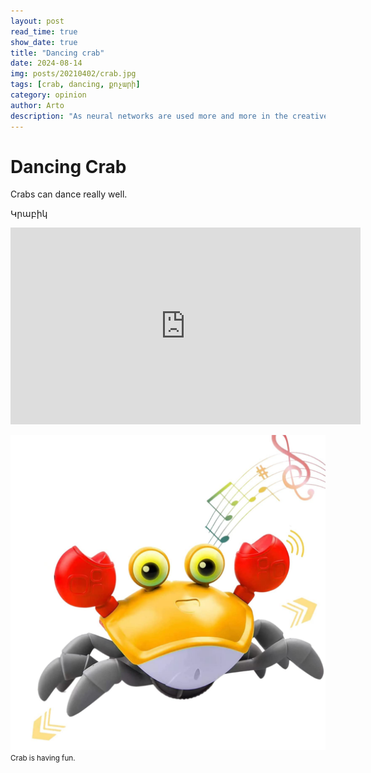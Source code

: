 ```yaml
---
layout: post
read_time: true
show_date: true
title: "Dancing crab"
date: 2024-08-14
img: posts/20210402/crab.jpg
tags: [crab, dancing, քոչարի]
category: opinion
author: Arto
description: "As neural networks are used more and more in the creative process, text, images and even music are now created by AI, but who owns the copyright for those works?"
---
```


# Dancing Crab

Crabs can dance really well.

Կրաբիկ

<iframe width="560" height="315" src="https://www.youtube.com/embed/cE0wfjsybIQ" title="YouTube video player" frameborder="0" allow="accelerometer; autoplay; clipboard-write; encrypted-media; gyroscope; picture-in-picture" allowfullscreen></iframe>



![Crab](./assets/img/posts/20210402/dancing_crab.jpg)
<small> Crab is having fun.</small>
